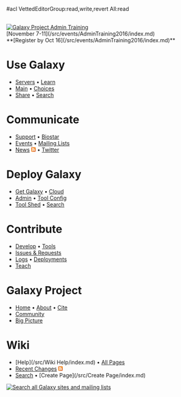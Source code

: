 #acl VettedEditorGroup:read,write,revert All:read

<div class='center'>
<br />
<a href='/src/events/AdminTraining2016/index.md'><img src="/src/images/Logos/AdminTraining2016-500.png" alt="Galaxy Project Admin Training" width=140" /></a><br />
[November 7-11](/src/events/AdminTraining2016/index.md)<br />
**[Register by Oct 16](/src/events/AdminTraining2016/index.md)**
</div>

# Use Galaxy

* [Servers](/src/PublicGalaxyServers/index.md) &bull; [Learn](/src/Learn/index.md) 
* [Main](/src/Main/index.md) &bull; [Choices](/src/BigPicture/Choices/index.md) 
* [Share](/src/Learn/Share/index.md) &bull; [Search](http://galaxyproject.org/search/usegalaxy)

# Communicate

* [Support](/src/support/index.md) &bull; [Biostar](https://biostar.usegalaxy.org/)
* [Events](/src/events/index.md) &bull; [Mailing Lists](/src/MailingLists/index.md) 
* [News](/src/news/index.md) <a href='http://feed43.com/galaxynews.xml'><img src="/src/images/Icons/RSSIcon16x16.gif" alt="Galaxy News RSS Feed" height="12" /></a> &bull; [Twitter](https://twitter.com/galaxyproject)

# Deploy Galaxy

* [Get Galaxy](/src/Admin/GetGalaxy/index.md) &bull; [Cloud](/src/Cloud/index.md)
* [Admin](/src/Admin/index.md) &bull; [Tool Config](/src/Admin/Tools/ToolConfigSyntax/index.md)
* [Tool Shed](/src/ToolShed/index.md) &bull; [Search](http://galaxyproject.org/search/getgalaxy) 

# Contribute

* [Develop](/src/Develop/index.md) &bull; [Tools](/src/Admin/Tools/AddToolTutorial/index.md)
* [Issues & Requests](/src/Issues/index.md)
* [Logs](/src/Community/Logs/index.md) &bull; [Deployments](/src/Community/Deployments/index.md)
* [Teach](/src/Teach/index.md)

# Galaxy Project

* [Home](http://galaxyproject.org) &bull; [About](/src/GalaxyProject/index.md) &bull; [Cite](/src/CitingGalaxy/index.md)
* [Community](/src/Community/index.md) 
* [Big Picture](/src/BigPicture/index.md) 

# Wiki

* [Help](/src/Wiki Help/index.md) &bull; [All Pages](/src/TitleIndex/index.md)
* [Recent Changes](/src/RecentChanges/index.md) <a href='http://wiki.galaxyproject.org/RecentChanges?action=rss_rc'><img src="/src/images/Icons/RSSIcon16x16.gif" alt="Galaxy wiki recent changes RSS Feed" height="12" /></a>
* [Search](/src/FindPage/index.md) &bull; [Create Page](/src/Create Page/index.md)

<div class='center'>
<a href='http://galaxyproject.org/search/web'><img src="/src/images/Logos/GalaxyWebSearch.png" alt="Search all Galaxy sites and mailing lists" width="140" /></a>

</div>

